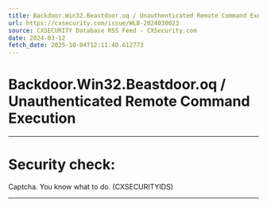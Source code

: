 ```yaml
---
title: Backdoor.Win32.Beastdoor.oq / Unauthenticated Remote Command Execution
url: https://cxsecurity.com/issue/WLB-2024030023
source: CXSECURITY Database RSS Feed - CXSecurity.com
date: 2024-03-12
fetch_date: 2025-10-04T12:11:40.612773
---
```


# Backdoor.Win32.Beastdoor.oq / Unauthenticated Remote Command Execution

---

# Security check:

Captcha. You know what to do. (CXSECURITYIDS)

---